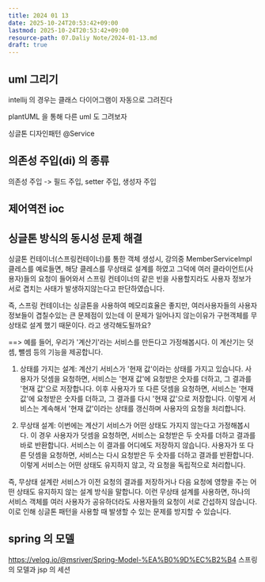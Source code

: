 ```yaml
---
title: 2024 01 13
date: 2025-10-24T20:53:42+09:00
lastmod: 2025-10-24T20:53:42+09:00
resource-path: 07.Daliy Note/2024-01-13.md
draft: true
---
```

## uml 그리기
intellij 의 경우는 클래스 다이어그램이 자동으로 그려진다

plantUML 을 통해 다른 uml 도 그려보자



싱글톤 디자인패턴
@Service





## 의존성 주입(di) 의 종류
의존성 주입 -> 필드 주입, setter 주입, 생성자 주입


## 제어역전 ioc



## 싱글톤 방식의 동시성 문제 해결

싱글톤 컨테이너(스프링컨테이너)를 통한 객체 생성시, 강의중 MemberServiceImpl 클레스를 예로들면, 해당 클레스를 무상태로 설계를 하였고 그덕에 여러 클라이언트(사용자)들의 요청이 들어와서 스프링 컨테이너의 같은 빈을 사용할지라도 사용자 정보가 서로 겹치는 사태가 발생하지않는다고 판단하였습니다.

즉, 스프링 컨테이너는 싱글톤을 사용하여 메모리효율은 좋지만, 여러사용자들의 사용자 정보들이 겹칠수있는 큰 문제점이 있는데 이 문제가 일어나지 않는이유가 구현객체를 무상태로 설계 했기 때문이다. 라고 생각해도될까요?

==>
예를 들어, 우리가 '계산기'라는 서비스를 만든다고 가정해봅시다. 이 계산기는 덧셈, 뺄셈 등의 기능을 제공합니다.

1. 상태를 가지는 설계: 계산기 서비스가 '현재 값'이라는 상태를 가지고 있습니다. 사용자가 덧셈을 요청하면, 서비스는 '현재 값'에 요청받은 숫자를 더하고, 그 결과를 '현재 값'으로 저장합니다. 이후 사용자가 또 다른 덧셈을 요청하면, 서비스는 '현재 값'에 요청받은 숫자를 더하고, 그 결과를 다시 '현재 값'으로 저장합니다. 이렇게 서비스는 계속해서 '현재 값'이라는 상태를 갱신하며 사용자의 요청을 처리합니다.
    
2. 무상태 설계: 이번에는 계산기 서비스가 어떤 상태도 가지지 않는다고 가정해봅시다. 이 경우 사용자가 덧셈을 요청하면, 서비스는 요청받은 두 숫자를 더하고 결과를 바로 반환합니다. 서비스는 이 결과를 어디에도 저장하지 않습니다. 사용자가 또 다른 덧셈을 요청하면, 서비스는 다시 요청받은 두 숫자를 더하고 결과를 반환합니다. 이렇게 서비스는 어떤 상태도 유지하지 않고, 각 요청을 독립적으로 처리합니다.
    

즉, 무상태 설계란 서비스가 이전 요청의 결과를 저장하거나 다음 요청에 영향을 주는 어떤 상태도 유지하지 않는 설계 방식을 말합니다. 이런 무상태 설계를 사용하면, 하나의 서비스 객체를 여러 사용자가 공유하더라도 사용자들의 요청이 서로 간섭하지 않습니다. 이로 인해 싱글톤 패턴을 사용할 때 발생할 수 있는 문제를 방지할 수 있습니다.



## spring 의 모델
https://velog.io/@msriver/Spring-Model-%EA%B0%9D%EC%B2%B4
스프링의 모델과 jsp 의 세션